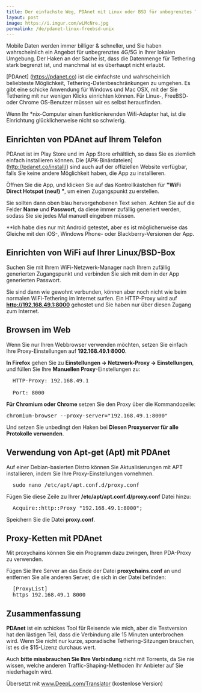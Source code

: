 ```yaml
---
title: Der einfachste Weg, PDAnet mit Linux oder BSD für unbegrenztes Tethering zu nutzen
layout: post
image: https://i.imgur.com/wLMcNre.jpg
permalink: /de/pdanet-linux-freebsd-unix
---
```


Mobile Daten werden immer billiger & schneller, und Sie haben wahrscheinlich ein Angebot für unbegrenztes 4G/5G in Ihrer lokalen Umgebung. Der Haken an der Sache ist, dass die Datenmenge für Tethering stark begrenzt ist, und manchmal ist es überhaupt nicht erlaubt.

[PDAnet] (https://pdanet.co) ist die einfachste und wahrscheinlich beliebteste Möglichkeit, Tethering-Datenbeschränkungen zu umgehen. Es gibt eine schicke Anwendung für Windows und Mac OSX, mit der Sie Tethering mit nur wenigen Klicks einrichten können. Für Linux-, FreeBSD- oder Chrome OS-Benutzer müssen wir es selbst herausfinden.

Wenn Ihr *nix-Computer einen funktionierenden Wifi-Adapter hat, ist die Einrichtung glücklicherweise nicht so schwierig.

## Einrichten von PDAnet auf Ihrem Telefon

PDAnet ist im Play Store und im App Store erhältlich, so dass Sie es ziemlich einfach installieren können. Die [APK-Binärdateien] (http://pdanet.co/install/) sind auch auf der offiziellen Website verfügbar, falls Sie keine andere Möglichkeit haben, die App zu installieren.

Öffnen Sie die App, und klicken Sie auf das Kontrollkästchen für **"WiFi Direct Hotspot (neu!) "**, um einen Zugangspunkt zu erstellen.

Sie sollten dann oben blau hervorgehobenen Text sehen. Achten Sie auf die Felder **Name** und **Passwort**, da diese immer zufällig generiert werden, sodass Sie sie jedes Mal manuell eingeben müssen.

**Ich habe dies nur mit Android getestet, aber es ist möglicherweise das Gleiche mit den iOS-, Windows Phone- oder Blackberry-Versionen der App.

## Einrichten von WiFi auf Ihrer Linux/BSD-Box

Suchen Sie mit Ihrem WiFi-Netzwerk-Manager nach Ihrem zufällig generierten Zugangspunkt und verbinden Sie sich mit dem in der App generierten Passwort.

Sie sind dann wie gewohnt verbunden, können aber noch nicht wie beim normalen WiFi-Tethering im Internet surfen. Ein HTTP-Proxy wird auf **http://192.168.49.1:8000** gehostet und Sie haben nur über diesen Zugang zum Internet.

## Browsen im Web

Wenn Sie nur Ihren Webbrowser verwenden möchten, setzen Sie einfach Ihre Proxy-Einstellungen auf **192.168.49.1:8000**.

**In Firefox** gehen Sie zu **Einstellungen -> Netzwerk-Proxy -> Einstellungen**, und füllen Sie Ihre **Manuellen Proxy**-Einstellungen zu:

<pre>
  HTTP-Proxy: 192.168.49.1 

  Port: 8000
</pre>

**Für Chromium oder Chrome** setzen Sie den Proxy über die Kommandozeile:

<pre>
chromium-browser --proxy-server="192.168.49.1:8000"
</pre>

Und setzen Sie unbedingt den Haken bei **Diesen Proxyserver für alle Protokolle verwenden**.

## Verwendung von Apt-get (Apt) mit PDAnet

Auf einer Debian-basierten Distro können Sie Aktualisierungen mit APT installieren, indem Sie Ihre Proxy-Einstellungen vornehmen.

<pre>
  sudo nano /etc/apt/apt.conf.d/proxy.conf
</pre>

Fügen Sie diese Zeile zu Ihrer **/etc/apt/apt.conf.d/proxy.conf** Datei hinzu:

<pre>
  Acquire::http::Proxy "192.168.49.1:8000";
</pre>

Speichern Sie die Datei **proxy.conf**. 

## Proxy-Ketten mit PDAnet

Mit proxychains können Sie ein Programm dazu zwingen, Ihren PDA-Proxy zu verwenden.

Fügen Sie Ihre Server an das Ende der Datei **proxychains.conf** an und entfernen Sie alle anderen Server, die sich in der Datei befinden:

<pre>
  [ProxyList]
  https 192.168.49.1 8000
</pre>

## Zusammenfassung

**PDAnet** ist ein schickes Tool für Reisende wie mich, aber die Testversion hat den lästigen Teil, dass die Verbindung alle 15 Minuten unterbrochen wird. Wenn Sie nicht nur kurze, sporadische Tethering-Sitzungen brauchen, ist es die $15-Lizenz durchaus wert.

Auch **bitte missbrauchen Sie Ihre Verbindung** nicht mit Torrents, da Sie nie wissen, welche anderen Traffic-Shaping-Methoden Ihr Anbieter auf Sie niederhageln wird.


Übersetzt mit www.DeepL.com/Translator (kostenlose Version)
